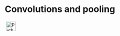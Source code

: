 # Convolutions and pooling
<img src="https://ibb.co/4PCZDP5" alt="Python" height="30" style="vertical-align:top; margin:4px">

